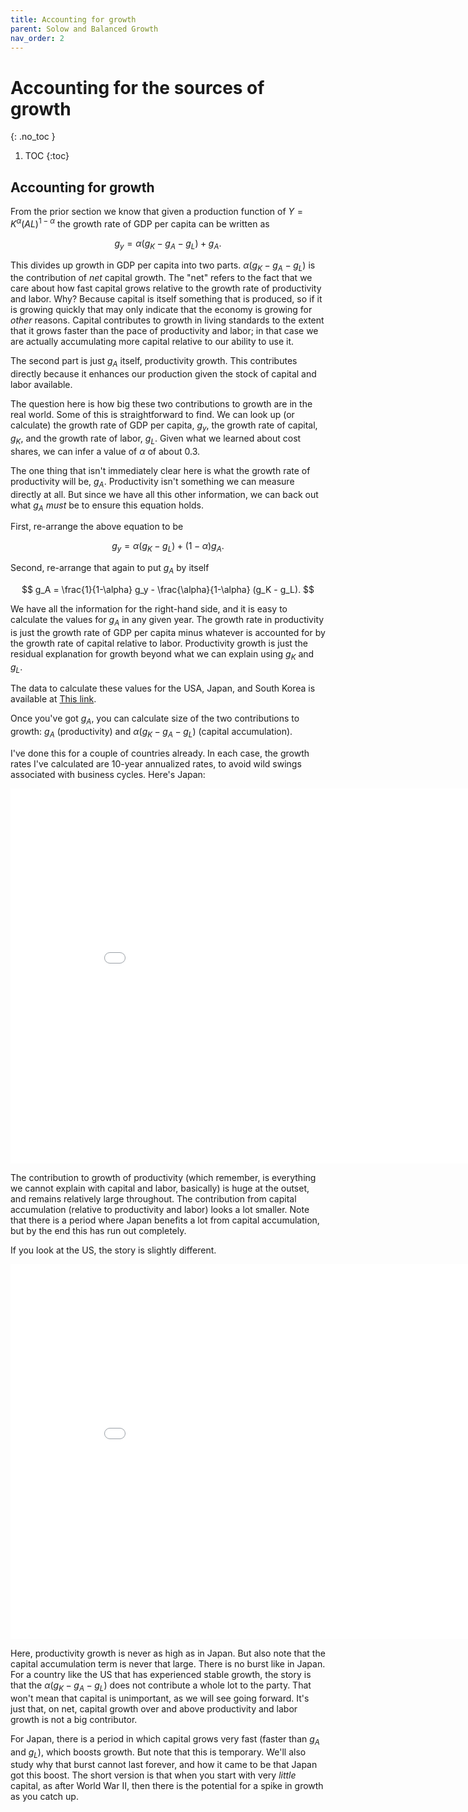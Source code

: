 ```yaml
---
title: Accounting for growth
parent: Solow and Balanced Growth
nav_order: 2
---
```


# Accounting for the sources of growth
{: .no_toc }

1. TOC 
{:toc}

## Accounting for growth
From the prior section we know that given a production function of $Y = K^{\alpha}(AL)^{1-\alpha}$ the growth rate of GDP per capita can be written as

$$
g_y = \alpha (g_K - g_A - g_L) + g_A.
$$

This divides up growth in GDP per capita into two parts. $\alpha(g_K - g_A - g_L)$ is the contribution of *net* capital growth. The "net" refers to the fact that we care about how fast capital grows relative to the growth rate of productivity and labor. Why? Because capital is itself something that is produced, so if it is growing quickly that may only indicate that the economy is growing for *other* reasons. Capital contributes to growth in living standards to the extent that it grows faster than the pace of productivity and labor; in that case we are actually accumulating more capital relative to our ability to use it. 

The second part is just $g_A$ itself, productivity growth. This contributes directly because it enhances our production given the stock of capital and labor available. 

The question here is how big these two contributions to growth are in the real world. Some of this is straightforward to find. We can look up (or calculate) the growth rate of GDP per capita, $g_y$, the growth rate of capital, $g_K$, and the growth rate of labor, $g_L$. Given what we learned about cost shares, we can infer a value of $\alpha$ of about 0.3. 

The one thing that isn't immediately clear here is what the growth rate of productivity will be, $g_A$. Productivity isn't something we can measure directly at all. But since we have all this other information, we can back out what $g_A$ *must* be to ensure this equation holds. 

First, re-arrange the above equation to be

$$
g_y = \alpha (g_K - g_L) + (1-\alpha) g_A.
$$

Second, re-arrange that again to put $g_A$ by itself

$$
g_A = \frac{1}{1-\alpha} g_y - \frac{\alpha}{1-\alpha} (g_K - g_L).
$$

We have all the information for the right-hand side, and it is easy to calculate the values for $g_A$ in any given year. The growth rate in productivity is just the growth rate of GDP per capita minus whatever is accounted for by the growth rate of capital relative to labor. Productivity growth is just the residual explanation for growth beyond what we can explain using $g_K$ and $g_L$.

The data to calculate these values for the USA, Japan, and South Korea is available at [This link](accountdata.xlsx).

Once you've got $g_A$, you can calculate size of the two contributions to growth: $g_A$ (productivity) and $\alpha(g_K - g_A - g_L)$ (capital accumulation). 

I've done this for a couple of countries already. In each case, the growth rates I've calculated are 10-year annualized rates, to avoid wild swings associated with business cycles. Here's Japan:

<iframe width="900" height="600" frameborder="0" scrolling="no" src="//plotly.com/~dvollrath/193.embed"></iframe>

The contribution to growth of productivity (which remember, is everything we cannot explain with capital and labor, basically) is huge at the outset, and remains relatively large throughout. The contribution from capital accumulation (relative to productivity and labor) looks a lot smaller. Note that there is a period where Japan benefits a lot from capital accumulation, but by the end this has run out completely. 

If you look at the US, the story is slightly different. 

<iframe width="900" height="600" frameborder="0" scrolling="no" src="//plotly.com/~dvollrath/195.embed"></iframe>

Here, productivity growth is never as high as in Japan. But also note that the capital accumulation term is never that large. There is no burst like in Japan. For a country like the US that has experienced stable growth, the story is that the $\alpha(g_K - g_A - g_L)$ does not contribute a whole lot to the party. That won't mean that capital is unimportant, as we will see going forward. It's just that, on net, capital growth over and above productivity and labor growth is not a big contributor. 

For Japan, there is a period in which capital grows very fast (faster than $g_A$ and $g_L$), which boosts growth. But note that this is temporary. We'll also study why that burst cannot last forever, and how it came to be that Japan got this boost. The short version is that when you start with very *little* capital, as after World War II, then there is the potential for a spike in growth as you catch up. 
